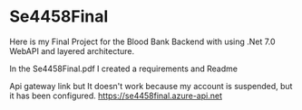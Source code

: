 # Se4458Final
Here is my Final Project for the Blood Bank Backend with using .Net 7.0 WebAPI and layered architecture.

In the Se4458Final.pdf I created a requirements and Readme


Api gateway link but It doesn't work because my account is suspended, but it has been configured.
https://se4458final.azure-api.net
